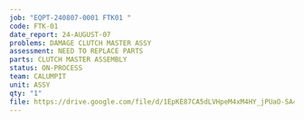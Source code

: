 ```yaml
---
job: "EQPT-240807-0001 FTK01 "
code: FTK-01
date_report: 24-AUGUST-07
problems: DAMAGE CLUTCH MASTER ASSY
assessment: NEED TO REPLACE PARTS
parts: CLUTCH MASTER ASSEMBLY
status: ON-PROCESS
team: CALUMPIT
unit: ASSY
qty: "1"
file: https://drive.google.com/file/d/1EpKE87CA5dLVHpeM4xM4HY_jPUaO-SA4/view?usp=sharing
---
```

